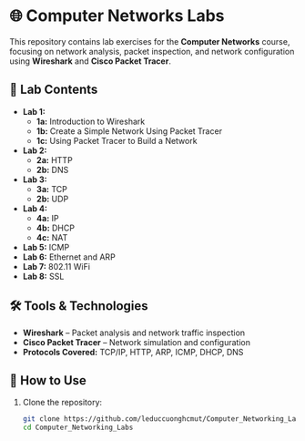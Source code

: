 # 🌐 Computer Networks Labs

This repository contains lab exercises for the **Computer Networks** course, focusing on network analysis, packet inspection, and network configuration using **Wireshark** and **Cisco Packet Tracer**.

## 📌 Lab Contents

- **Lab 1:** 
  - **1a:** Introduction to Wireshark
  - **1b:** Create a Simple Network Using Packet Tracer
  - **1c:** Using Packet Tracer to Build a Network
- **Lab 2:** 
  - **2a:** HTTP
  - **2b:** DNS
- **Lab 3:** 
  - **3a:** TCP
  - **2b:** UDP
- **Lab 4:** 
  - **4a:** IP
  - **4b:** DHCP 
  - **4c:** NAT
- **Lab 5:** ICMP
- **Lab 6:** Ethernet and ARP
- **Lab 7:** 802.11 WiFi
- **Lab 8:** SSL

## 🛠 Tools & Technologies

- **Wireshark** – Packet analysis and network traffic inspection  
- **Cisco Packet Tracer** – Network simulation and configuration  
- **Protocols Covered:** TCP/IP, HTTP, ARP, ICMP, DHCP, DNS  

## 🚀 How to Use

1. Clone the repository:  
   ```bash
   git clone https://github.com/leduccuonghcmut/Computer_Networking_Labs.git
   cd Computer_Networking_Labs
